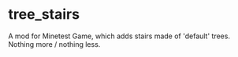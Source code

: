 # tree_stairs
A mod for Minetest Game, which adds stairs made of 'default' trees. Nothing more / nothing less.
